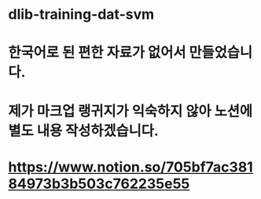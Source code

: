 # dlib-training-dat-svm
# 한국어로 된 편한 자료가 없어서 만들었습니다.
# 제가 마크업 랭귀지가 익숙하지 않아 노션에 별도 내용 작성하겠습니다.
# https://www.notion.so/705bf7ac38184973b3b503c762235e55
